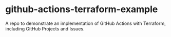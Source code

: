# github-actions-terraform-example
A repo to demonstrate an implementation of GitHub Actions with Terraform, including GitHub Projects and Issues.
